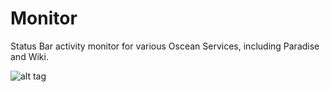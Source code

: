 # Monitor

Status Bar activity monitor for various Oscean Services, including Paradise and Wiki.

![alt tag](https://raw.githubusercontent.com/XXIIVV/Monitor/master/preview.png)

